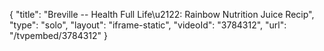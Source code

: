 {
    "title": "Breville -- Health Full Life\u2122: Rainbow Nutrition Juice Recip",
    "type": "solo",
    "layout": "iframe-static",
    "videoId": "3784312",
    "url": "\/tvpembed\/3784312"
}